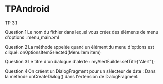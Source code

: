 # TPAndroid
TP 3.1

Question 1 Le nom du fichier dans lequel vous créez des éléments de menu d'options : menu_main.xml

Question 2 La méthode appelée quand un élément du menu d'options est cliqué: onOptionsItemSelected(MenuItem item)

Question 3 Le titre d'un dialogue d'alerte : myAlertBuilder.setTitle("Alert");

Question 4 On créent un DialogFragment pour un sélecteur de date : Dans la méthode onCreateDialog() dans l'extension de DialogFragment.
